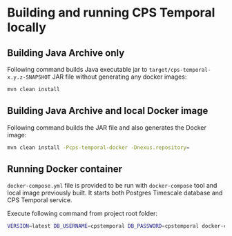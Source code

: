 # Building and running CPS Temporal locally

## Building Java Archive only

Following command builds Java executable jar to `target/cps-temporal-x.y.z-SNAPSHOT` JAR file
without generating any docker images:  

```bash
mvn clean install
```

## Building Java Archive and local Docker image

Following command builds the JAR file and also generates the Docker image:

```bash
mvn clean install -Pcps-temporal-docker -Dnexus.repository=
```

## Running Docker container

`docker-compose.yml` file is provided to be run with `docker-compose` tool and local image previously built.
It starts both Postgres Timescale database and CPS Temporal service.

Execute following command from project root folder:
```bash
VERSION=latest DB_USERNAME=cpstemporal DB_PASSWORD=cpstemporal docker-compose up -d
```
